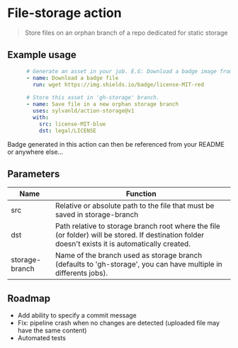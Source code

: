 # File-storage action

> Store files on an orphan branch of a repo dedicated for static storage

## Example usage

```yaml
      # Generate an asset in your job. E.G: Download a badge image from shields.io
      - name: Download a badge file
        run: wget https://img.shields.io/badge/license-MIT-red
      
      # Store this asset in 'gh-storage' branch.
      - name: Save file in a new orphan storage branch
        uses: sylvanld/action-storage@v1
        with:
          src: license-MIT-blue
          dst: legal/LICENSE
```

Badge generated in this action can then be referenced from your README or anywhere else...


## Parameters

|Name|Function|
|-|-|
|src|Relative or absolute path to the file that must be saved in storage-branch|
|dst|Path relative to storage branch root where the file (or folder) will be stored. If destination folder doesn't exists it is automatically created.|
|storage-branch|Name of the branch used as storage branch (defaults to 'gh-storage', you can have multiple in differents jobs).|

## Roadmap

- Add ability to specify a commit message
- Fix: pipeline crash when no changes are detected (uploaded file may have the same content)
- Automated tests
